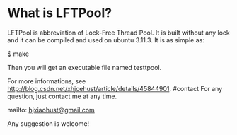 # What is LFTPool?
LFTPool is abbreviation of Lock-Free Thread Pool. 
It is built without any lock and it can be compiled and used on ubuntu 3.11.3. It is as simple as:

$ make

Then you will get an executable file named testtpool.

For more informations, see http://blog.csdn.net/xhjcehust/article/details/45844901.
#contact
For any question, just contact me at any time.

mailto: hjxiaohust@gmail.com

Any suggestion is welcome!
